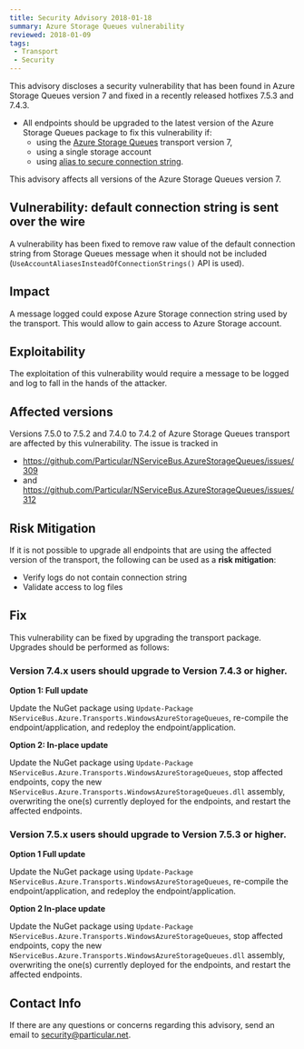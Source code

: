```yaml
---
title: Security Advisory 2018-01-18
summary: Azure Storage Queues vulnerability
reviewed: 2018-01-09
tags:
 - Transport
 - Security
---
```


This advisory discloses a security vulnerability that has been found in Azure Storage Queues version 7 and fixed in a recently released hotfixes 7.5.3 and 7.4.3.

 * All endpoints should be upgraded to the latest version of the Azure Storage Queues package to fix this vulnerability if:
   * using the [Azure Storage Queues](/transports/azure-storage-queues) transport version 7,
   * using a single storage account
   * using [alias to secure connection string](/transports/azure-storage-queues/configuration.md#connection-strings-using-aliases-for-connection-strings-to-storage-accounts).

This advisory affects all versions of the Azure Storage Queues version 7.


## Vulnerability: default connection string is sent over the wire

A vulnerability has been fixed to remove raw value of the default connection string from Storage Queues message when it should not be included (`UseAccountAliasesInsteadOfConnectionStrings()` API is used).


## Impact

A message logged could expose Azure Storage connection string used by the transport. This would allow to gain access to Azure Storage account.


## Exploitability

The exploitation of this vulnerability would require a message to be logged and log to fall in the hands of the attacker.


## Affected versions

Versions 7.5.0 to 7.5.2 and 7.4.0 to 7.4.2 of Azure Storage Queues transport are affected by this vulnerability. The issue is tracked in 

- https://github.com/Particular/NServiceBus.AzureStorageQueues/issues/309
- and https://github.com/Particular/NServiceBus.AzureStorageQueues/issues/312


## Risk Mitigation

If it is not possible to upgrade all endpoints that are using the affected version of the transport, the following can be used as a **risk mitigation**:

 * Verify logs do not contain connection string
 * Validate access to log files


## Fix

This vulnerability can be fixed by upgrading the transport package. Upgrades should be performed as follows:


### Version 7.4.x users should upgrade to Version 7.4.3 or higher.

**Option 1: Full update**

Update the NuGet package using `Update-Package NServiceBus.Azure.Transports.WindowsAzureStorageQueues`, re-compile the endpoint/application, and redeploy the endpoint/application.

**Option 2: In-place update**

Update the NuGet package using `Update-Package NServiceBus.Azure.Transports.WindowsAzureStorageQueues`, stop affected endpoints, copy the new `NServiceBus.Azure.Transports.WindowsAzureStorageQueues.dll` assembly, overwriting the one(s) currently deployed for the endpoints, and restart the affected endpoints.


### Version 7.5.x users should upgrade to Version 7.5.3 or higher.

**Option 1 Full update**

Update the NuGet package using `Update-Package NServiceBus.Azure.Transports.WindowsAzureStorageQueues`, re-compile the endpoint/application, and redeploy the endpoint/application.

**Option 2  In-place update**

Update the NuGet package using `Update-Package NServiceBus.Azure.Transports.WindowsAzureStorageQueues`, stop affected endpoints, copy the new `NServiceBus.Azure.Transports.WindowsAzureStorageQueues.dll` assembly, overwriting the one(s) currently deployed for the endpoints, and restart the affected endpoints.


## Contact Info

If there are any questions or concerns regarding this advisory, send an email to [security@particular.net](mailto://security@particular.net).
